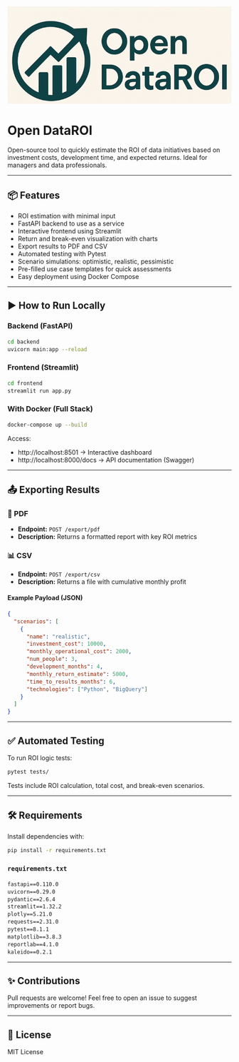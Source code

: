 
![Open DataROI Logo](img/logo.png)

# Open DataROI

Open-source tool to quickly estimate the ROI of data initiatives based on investment costs, development time, and expected returns. Ideal for managers and data professionals.

---

## 📦 Features

- ROI estimation with minimal input
- FastAPI backend to use as a service
- Interactive frontend using Streamlit
- Return and break-even visualization with charts
- Export results to PDF and CSV
- Automated testing with Pytest
- Scenario simulations: optimistic, realistic, pessimistic
- Pre-filled use case templates for quick assessments
- Easy deployment using Docker Compose

---

## ▶️ How to Run Locally

### Backend (FastAPI)

```bash
cd backend
uvicorn main:app --reload
```

### Frontend (Streamlit)

```bash
cd frontend
streamlit run app.py
```

### With Docker (Full Stack)

```bash
docker-compose up --build
```

Access:

- http://localhost:8501 → Interactive dashboard
- http://localhost:8000/docs → API documentation (Swagger)

---

## 📤 Exporting Results

### 📄 PDF

- **Endpoint:** `POST /export/pdf`
- **Description:** Returns a formatted report with key ROI metrics

### 📊 CSV

- **Endpoint:** `POST /export/csv`
- **Description:** Returns a file with cumulative monthly profit

#### Example Payload (JSON)

```json
{
  "scenarios": [
    {
      "name": "realistic",
      "investment_cost": 10000,
      "monthly_operational_cost": 2000,
      "num_people": 3,
      "development_months": 4,
      "monthly_return_estimate": 5000,
      "time_to_results_months": 6,
      "technologies": ["Python", "BigQuery"]
    }
  ]
}
```

---

## ✅ Automated Testing

To run ROI logic tests:

```bash
pytest tests/
```

Tests include ROI calculation, total cost, and break-even scenarios.

---

## 🛠 Requirements

Install dependencies with:

```bash
pip install -r requirements.txt
```

### `requirements.txt`

```txt
fastapi==0.110.0
uvicorn==0.29.0
pydantic==2.6.4
streamlit==1.32.2
plotly==5.21.0
requests==2.31.0
pytest==8.1.1
matplotlib==3.8.3
reportlab==4.1.0
kaleido==0.2.1
```

---

## ✨ Contributions

Pull requests are welcome! Feel free to open an issue to suggest improvements or report bugs.

---

## 📄 License

MIT License
